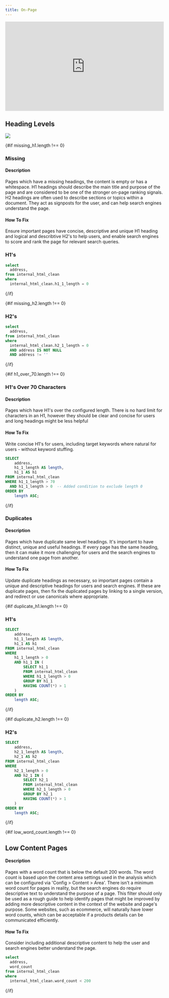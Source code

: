 ```yaml
---
title: On-Page
---
```


<div style="position: relative; width: 100%; height: 0; padding-bottom: 56.25%;">
  <iframe 
    style="position: absolute; top: 0; left: 0; width: 100%; height: 100%;"
    src="https://www.youtube.com/embed/51w_1vntg2A?si=xBkQdblvM-m-LjL7" 
    title="YouTube video player" 
    frameborder="0" 
    allow="accelerometer; autoplay; clipboard-write; encrypted-media; gyroscope; picture-in-picture; web-share" 
    allowfullscreen>
  </iframe>
</div>

## Heading Levels

![](https://www.seobility.net/en/wiki/images/7/7d/H1-H6-headings.png)


{#if missing_h1.length !== 0} 

### Missing
#### Description
Pages which have a missing headings, the content is empty or has a whitespace. H1 headings should describe the main title and purpose of the page and are considered to be one of the stronger on-page ranking signals. H2 headings are often used to describe sections or topics within a document. They act as signposts for the user, and can help search engines understand the page.

#### How To Fix
Ensure important pages have concise, descriptive and unique H1 heading and logical and describtive H2's to help users, and enable search engines to score and rank the page for relevant search queries.

### H1's

```sql missing_h1
select
  address,
from internal_html_clean
where
  internal_html_clean.h1_1_length = 0
```

<DataTable data={missing_h1}>
    <Column id=address/>
</DataTable>

{/if}

{#if missing_h2.length !== 0}
### H2's

```sql missing_h2
select
  address,
from internal_html_clean
where
  internal_html_clean.h2_1_length = 0
  AND address IS NOT NULL
  AND address != ''
```

<DataTable data={missing_h2}>
    <Column id=address/>
</DataTable>

{/if}

{#if h1_over_70.length !== 0} 

### H1's Over 70 Characters
#### Description
Pages which have H1's over the configured length. There is no hard limit for characters in an H1, however they should be clear and concise for users and long headings might be less helpful

#### How To Fix 
Write concise H1's for users, including target keywords where natural for users - without keyword stuffing.

```sql h1_over_70
SELECT
    address,
    h1_1_length AS length,
    h1_1 AS h1
FROM internal_html_clean
WHERE h1_1_length > 70
  AND h1_1_length > 0  -- Added condition to exclude length 0 
ORDER BY
    length ASC;
```

<DataTable data={h1_over_70}>
    <Column id=address/>
    <Column id=length/>
    <Column id=h1/>
</DataTable>

{/if}

### Duplicates
#### Description
Pages which have duplicate same level headings. It's important to have distinct, unique and useful headings. If every page has the same heading, then it can make it more challenging for users and the search engines to understand one page from another.

#### How To Fix
Update duplicate headings as necessary, so important pages contain a unique and descriptive headings for users and search engines. If these are duplicate pages, then fix the duplicated pages by linking to a single version, and redirect or use canonicals where appropriate.

{#if duplicate_h1.length !== 0} 

### H1's

```sql duplicate_h1
SELECT
    address,
    h1_1_length AS length,
    h1_1 AS h1
FROM internal_html_clean
WHERE 
    h1_1_length > 0
    AND h1_1 IN (
        SELECT h1_1
        FROM internal_html_clean
        WHERE h1_1_length > 0
        GROUP BY h1_1
        HAVING COUNT(*) > 1
    )
ORDER BY
    length ASC;
```

<DataTable data={duplicate_h1}>
    <Column id=address/>
    <Column id=h1/>
</DataTable>

{/if}

{#if duplicate_h2.length !== 0} 

### H2's
 
```sql duplicate_h2
SELECT
    address,
    h2_1_length AS length,
    h2_1 AS h2
FROM internal_html_clean
WHERE 
    h2_1_length > 0
    AND h2_1 IN (
        SELECT h2_1
        FROM internal_html_clean
        WHERE h2_1_length > 0
        GROUP BY h2_1
        HAVING COUNT(*) > 1
    )
ORDER BY
    length ASC;
```

<DataTable data={duplicate_h2}>
    <Column id=address/>
    <Column id=h2/>
</DataTable>

{/if}


{#if low_word_count.length !== 0} 

## Low Content Pages

#### Description
Pages with a word count that is below the default 200 words. The word count is based upon the content area settings used in the analysis which can be configured via 'Config > Content > Area'. There isn't a minimum word count for pages in reality, but the search engines do require descriptive text to understand the purpose of a page. This filter should only be used as a rough guide to help identify pages that might be improved by adding more descriptive content in the context of the website and page's purpose. Some websites, such as ecommerce, will naturally have lower word counts, which can be acceptable if a products details can be communicated efficiently.

#### How To Fix
Consider including additional descriptive content to help the user and search engines better understand the page.

```sql low_word_count
select
  address,
  word_count
from internal_html_clean
where
  internal_html_clean.word_count < 200
```

<DataTable data={low_word_count}>
    <Column id=address/>
    <Column id=word_count/>
</DataTable>

{/if}

<!--
Excluded
- multiple same level headings
- non-sequential orderd headings
  AND address IS NOT NULL
  AND address != '' -- this is used to exclude the home directory, which should be made just as "/" instead of empty value
-->

